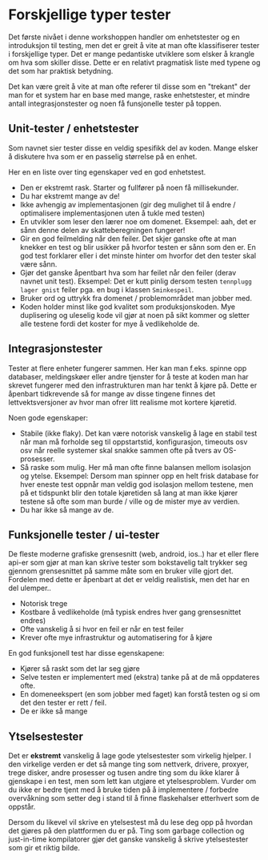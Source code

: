 Forskjellige typer tester
=========================
Det første nivået i denne workshoppen handler om enhetstester og en introduksjon til testing, men det er greit
å vite at man ofte klassifiserer tester i forskjellige typer. Det er mange pedantiske utviklere som elsker å krangle
om hva som skiller disse. Dette er en relativt pragmatisk liste med typene og det som har praktisk betydning.  

Det kan være greit å vite at man ofte referer til disse som en "trekant" der man for et system har en base med mange,
raske enhetstester, et mindre antall integrasjonstester og noen få funsjonelle tester på toppen.


Unit-tester / enhetstester
--------------------------
Som navnet sier tester disse en veldig spesifikk del av koden. Mange elsker å diskutere hva som er en passelig størrelse
på en enhet. 

Her en en liste over ting egenskaper ved en god enhetstest.

 * Den er ekstremt rask. Starter og fullfører på noen få millisekunder. 
 * Du har ekstremt mange av de! 
 * Ikke avhengig av implementasjonen (gir deg mulighet til å endre / optimalisere implementasjonen uten å tukle med testen)
 * En utvikler som leser den lærer noe om domenet. Eksempel: aah, det er sånn denne delen av skatteberegningen fungerer!
 * Gir en god feilmelding når den feiler. Det skjer ganske ofte at man knekker en test og blir usikker på hvorfor testen
er sånn som den er. En god test forklarer eller i det minste hinter om hvorfor det den tester skal være sånn. 
 * Gjør det ganske åpentbart hva som har feilet når den feiler (derav navnet unit test). Eksempel: Det er kutt pinlig 
dersom testen `tennplugg lager gnist` feiler pga. en bug i klassen `Sminkespeil`.
 * Bruker ord og uttrykk fra domenet / problemområdet man jobber med. 
 * Koden holder minst like god kvalitet som produksjonskoden. Mye duplisering og uleselig kode vil gjør at noen på sikt
kommer og sletter alle testene fordi det koster for mye å vedlikeholde de. 

Integrasjonstester 
-------------------
Tester at flere enheter fungerer sammen. Her kan man f.eks. spinne opp databaser, meldingskøer eller andre tjenster
for å teste at koden man har skrevet fungerer med den infrastrukturen man har tenkt å kjøre på. Dette er åpenbart 
tidkrevende så for mange av disse tingene finnes det lettvektsversjoner av hvor man ofrer litt realisme mot kortere
kjøretid. 

Noen gode egenskaper:

 * Stabile (ikke flaky). Det kan være notorisk vanskelig å lage en stabil test når man må forholde seg til oppstartstid,
konfigurasjon, timeouts osv osv når reelle systemer skal snakke sammen ofte på tvers av OS-prosesser.
 * Så raske som mulig. Her må man ofte finne balansen mellom isolasjon og ytelse. Eksempel: Dersom man spinner opp en 
helt frisk database for hver eneste test oppnår man veldig god isolasjon mellom testene, men på et tidspunkt blir den
totale kjøretiden så lang at man ikke kjører testene så ofte som man burde / ville og de mister mye av verdien. 
 * Du har ikke så mange av de.
 
Funksjonelle tester / ui-tester
-------------------------------
De fleste moderne grafiske grensesnitt (web, android, ios..) har et eller flere api-er som gjør at man kan skrive tester
som bokstavelig talt trykker seg gjennom grensesnittet på samme måte som en bruker ville gjort det. Fordelen med dette 
er åpenbart at det er veldig realistisk, men det har en del ulemper..
 
 * Notorisk trege
 * Kostbare å vedlikeholde (må typisk endres hver gang grensesnittet endres)
 * Ofte vanskelig å si hvor en feil er når en test feiler
 * Krever ofte mye infrastruktur og automatisering for å kjøre

En god funksjonell test har disse egenskapene: 

 * Kjører så raskt som det lar seg gjøre
 * Selve testen er implementert med (ekstra) tanke på at de må oppdateres ofte.
 * En domeneekspert (en som jobber med faget) kan forstå testen og si om det den tester er rett / feil. 
 * De er ikke så mange

Ytselsestester
--------------
Det er **ekstremt** vanskelig å lage gode ytelsestester som virkelig hjelper. I den virkelige verden er det så mange
ting som nettverk, drivere, proxyer, trege disker, andre prosesser og tusen andre ting som du ikke klarer å gjenskape
i en test, men som lett kan utgjøre et ytelsesproblem. Vurder om du ikke er bedre tjent med å bruke tiden på å 
implementere / forbedre overvåkning som setter deg i stand til å finne flaskehalser etterhvert som de oppstår. 

Dersom du likevel vil skrive en ytelsestest må du lese deg opp på hvordan det gjøres på den plattformen du er på. 
Ting som garbage collection og just-in-time kompilatorer gjør det ganske vanskelig å skrive ytelsestester som gir 
et riktig bilde.